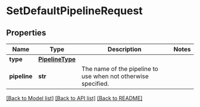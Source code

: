 # SetDefaultPipelineRequest


## Properties
Name | Type | Description | Notes
------------ | ------------- | ------------- | -------------
**type** | [**PipelineType**](PipelineType.md) |  | 
**pipeline** | **str** | The name of the pipeline to use when not otherwise specified. | 

[[Back to Model list]](../README.md#documentation-for-models) [[Back to API list]](../README.md#documentation-for-api-endpoints) [[Back to README]](../README.md)


